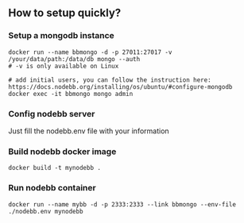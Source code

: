 ## How to setup quickly?

### Setup a mongodb instance

```
docker run --name bbmongo -d -p 27011:27017 -v /your/data/path:/data/db mongo --auth
# -v is only available on Linux

# add initial users, you can follow the instruction here: https://docs.nodebb.org/installing/os/ubuntu/#configure-mongodb
docker exec -it bbmongo mongo admin

```

### Config nodebb server

Just fill the nodebb.env file with your information

### Build nodebb docker image

```
docker build -t mynodebb .
```


### Run nodebb container

```
docker run --name mybb -d -p 2333:2333 --link bbmongo --env-file ./nodebb.env mynodebb
```
